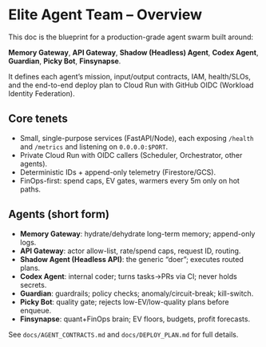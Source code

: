 # Elite Agent Team – Overview

This doc is the blueprint for a production-grade agent swarm built around:

**Memory Gateway**, **API Gateway**, **Shadow (Headless) Agent**, **Codex Agent**, **Guardian**, **Picky Bot**, **Finsynapse**.

It defines each agent’s mission, input/output contracts, IAM, health/SLOs, and the end-to-end deploy plan to Cloud Run with GitHub OIDC (Workload Identity Federation).

## Core tenets
- Small, single-purpose services (FastAPI/Node), each exposing `/health` and `/metrics` and listening on `0.0.0.0:$PORT`.
- Private Cloud Run with OIDC callers (Scheduler, Orchestrator, other agents).
- Deterministic IDs + append-only telemetry (Firestore/GCS).
- FinOps-first: spend caps, EV gates, warmers every 5m only on hot paths.

## Agents (short form)
- **Memory Gateway**: hydrate/dehydrate long-term memory; append-only logs.
- **API Gateway**: actor allow-list, rate/spend caps, request ID, routing.
- **Shadow Agent (Headless API)**: the generic “doer”; executes routed plans.
- **Codex Agent**: internal coder; turns tasks→PRs via CI; never holds secrets.
- **Guardian**: guardrails; policy checks; anomaly/circuit-break; kill-switch.
- **Picky Bot**: quality gate; rejects low-EV/low-quality plans before enqueue.
- **Finsynapse**: quant+FinOps brain; EV floors, budgets, profit forecasts.

See `docs/AGENT_CONTRACTS.md` and `docs/DEPLOY_PLAN.md` for full details.
